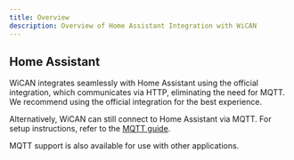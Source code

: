 ```yaml
---
title: Overview
description: Overview of Home Assistant Integration with WiCAN
---
```


## Home Assistant

WiCAN integrates seamlessly with Home Assistant using the official integration, which communicates via HTTP, eliminating the need for MQTT. We recommend using the official integration for the best experience.

Alternatively, WiCAN can still connect to Home Assistant via MQTT. For setup instructions, refer to the [MQTT guide](/home-assistant/mqtt/).

MQTT support is also available for use with other applications.
